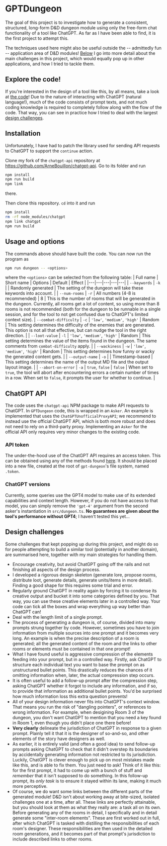 # GPTDungeon
The goal of this project is to investigate how to generate a consistent, structured, long-form D&D dungeon module using only the free-form chat functionality of a tool like ChatGPT. As far as I have been able to find, it is the first project to attempt this.

The techniques used here might also be useful outside the -- admittedly fun -- application area of D&D modules! [Below](#design-challenges) I go into more detail about the main challenges in this project, which would equally pop up in other applications, and how I tried to tackle them.

## Explore the code!
If you're interested in the design of a tool like this, by all means, take a look at [the code](/src/dungeon.ts)! Due to the nature of interacting with ChatGPT (natural language!), much of the code consists of prompt texts, and not much coding knowledge is required to completely follow along with the flow of the code. That way, you can see in practice how I tried to deal with the largest [design challenges](#design-challenges).

## Installation
Unfortunately, I have had to patch the library used for sending API requests to ChatGPT to support the `continue` action.

Clone my fork of the `chatgpt-api` repository at https://github.com/ArneBouillon/chatgpt-api. Go to its folder and run
```sh
npm install
npm run build
npm link
```
there.

Then clone this repository. `cd` into it and run
```sh
npm install
rm -rf node_modules/chatgpt
npm link chatgpt
npm run build
```

## Usage and options
The commands above should have built the code. You can now run the program as
```sh
npm run dungeon -- <options>
```
where the `<options>` can be selected from the following table:
| Full name | Short name | Options | Default | Effect |
|---|---|---|---|---|
| `--keywords` | `-k` |  | Randomly generated | The setting of the dungeon will take these keywords into account. |
| `--num-rooms` | `-r` | All numbers (4-8 is recommended) | 8 | This is the number of rooms that will be generated in the dungeon. Currently, all rooms get a lot of content, so using more than 8 rooms is not recommended (both for the dungeon to be runnable in a single session, and for the tool to not get confused due to ChatGPT's limited context size).
| `--combat-difficulty` | `-c` | `'low'`, `'medium'`, `'high'` | Random | This setting determines the difficulty of the enemies that are generated. This option is not all that effective, but can nudge the tool in the right direction. |
| `--loot-value` | `-l` | `'low'`, `'medium'`, `'high'` | Random | This setting determines the value of the items found in the dungeon. The same comments from `combat-difficulty` apply. |
| `--wackiness` | `-w` | `'low'`, `'medium'`, `'high'` | Random | This setting determines how funny or wacky the generated content gets. |
| `--output-name` | `-o` | | Timestamp-based | This setting determines the name of the output MD file and the output layout image. |
| `--abort-on-error` | `-a` | `true`, `false` | `false` | When set to `true`, the tool will abort after encountering errors a certain number of times in a row. When set to `false`, it prompts the user for whether to continue. |

## ChatGPT API
The code uses the `chatgpt-api` NPM package to make API requests to ChatGPT. In `GPTDungeon` code, this is wrapped in an `Asker`. An example is implemented that uses the `ChatGPTUnofficialProxyAPI`; we recommend to instead use the official ChatGPT API, which is both more robust and does not need to rely on a third-party proxy. Implementing an `Asker` for the official API only requires very minor changes to the existing code.

### API token
The under-the-hood use of the ChatGPT API requires an access token. This can be obtained using any of the methods found [here](https://github.com/transitive-bullshit/chatgpt-api#access-token). It should be placed into a new file, created at the root of `gpt-dungeon`'s file system, named `.token`.

### ChatGPT versions
Currently, some queries use the GPT4 model to make use of its extended capabilities and context length. However, if you do not have access to that model, you can simply remove the `'gpt-4'` argument from the second asker's instantiation in `src/dungeon.ts`. **No guarantees are given about the tool's performance without GPT4**; I haven't tested this yet...

## Design challenges
Some challenges that kept popping up during this project, and might do so for people attempting to build a similar tool (potentially in another domain), are summarised here, together with my main strategies for handling them.
- Encourage creativity, but avoid ChatGPT going off the rails and not finishing all aspects of the design process.
 - I developed a rigorous design skeleton (generate lore, propose rooms, distribute loot, generate details, generate units/items in more detail). Finding a good shape for this requires some trial and error.
 - Regularly ground ChatGPT in reality again by forcing it to condense its creative output and bucket it into some categories defined by you. That way, you can use these creative elements later in a controlled way. Your code can tick all the boxes and wrap everything up way better than ChatGPT can!
- Deal with the length limit of a single prompt.
 - The process of generating a dungeon is, of course, divided into many prompts strung together by code. However, sometimes you have to join information from multiple sources into one prompt and it becomes very long. An example is when the precise description of a room is generated; all the generated content of the room and the links to other rooms or elements must be contained in that one prompt!
 - What I have found useful is aggressive compression of the elements feeding into your prompt, but in a controlled way. Firstly, ask ChatGPT to structure each individual text you want to base the prompt on as unstructured bullet points. This drastically reduces the chances of it omitting information when, later, the actual compression step occurs.
 - It is often useful to add a follow-up prompt after the compression step, asking ChatGPT whether it forgot to include any information, and if so, to provide that information as additional bullet points. You'd be surprised how much information loss this extra question prevents!
- All of your design information never fits into ChatGPT's context window. That means you run the risk of "dangling pointers", or references to wrong information. For example, when desigining Room 3 of the dungeon, you don't want ChatGPT to mention that you need a key found in Room 1, even though you didn't place one there before!
 - **Very clearly** delineate the jurisdiction of ChatGPT in response to a given prompt. Plainly tell it that it is the designer of so-and-so, and other elements of the story have designers as well.
 - As earlier, it is entirely valid (and often a good idea) to send follow-up prompts asking ChatGPT to check that it didn't overstep its boundaries by accidentally generating information not restricted to its jurisdiction. Luckily, ChatGPT is clever enough to pick up on most mistakes made like this, and is able to fix them. You just need to ask! Think of it like this: for the first prompt, it had to come up with a bunch of stuff and *remember* that it isn't supposed to do something. In this follow-up prompt, its *only task* is to ensure it stayed within its lane, making it much more perceptive.
 - Of course, we do want some links between the different parts of the generated module! D&D isn't about working away at bite-sized, isolated challenges one at a time, after all. These links are perfectly attainable, but you should look at them as what they really are: a task all on its own. Before generating any of the rooms in detail, I specifically and in detail generate some "inter-room elements". These are first worked out in full, after which ChatGPT is tasked with distilling the responsibilities of each room's designer. These responsibilities are then used in the detailed room generations, and it becomes part of that prompt's jurisdiction to include described links to other rooms.

